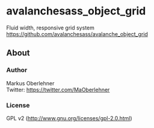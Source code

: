 # avalanchesass_object_grid
Fluid width, responsive grid system  
https://github.com/avalanchesass/avalanche_object_grid

## About
### Author
Markus Oberlehner  
Twitter: https://twitter.com/MaOberlehner

### License
GPL v2 (http://www.gnu.org/licenses/gpl-2.0.html)
